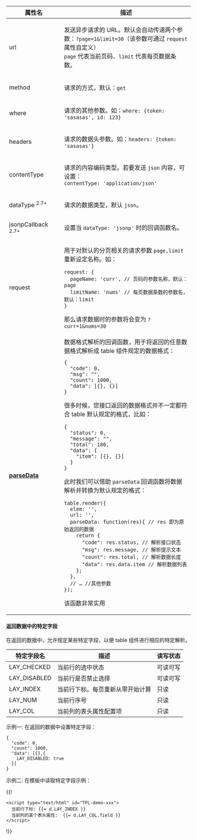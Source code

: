 <table class="layui-table">
  <colgroup>
    <col width="150">
    <col>
  </colgroup>
  <thead>
    <tr>
      <th>属性名</th>
      <th>描述</th>
    </tr> 
  </thead>
  <tbody>
    <tr>
<td>url</td>
<td>

发送异步请求的 URL。默认会自动传递两个参数：`?page=1&limit=30`（该参数可通过 `request` 属性自定义）
<br>`page` 代表当前页码、`limit` 代表每页数据条数。

</td>
    </tr>
    <tr>
<td>method</td>
<td>

请求的方式，默认：`get`

</td>
    </tr>
    <tr>
<td>where</td>
<td>

请求的其他参数。如：`where: {token: 'sasasas', id: 123}`

</td>
    </tr>
    <tr>
<td>headers</td>
<td>

请求的数据头参数。如：`headers: {token: 'sasasas'}`

</td>
    </tr>
    <tr>
<td>contentType</td>
<td>

请求的内容编码类型。若要发送 `json` 内容，可设置：<br>
`contentType: 'application/json'`

</td>
    </tr>
    <tr>
<td>dataType <sup>2.7+</sup></td>
<td>

请求的数据类型，默认 `json`。

</td>
    </tr>
    <tr>
<td>jsonpCallback <sup>2.7+</sup></td>
<td>

设置当 `dataType: 'jsonp'` 时的回调函数名。

</td>
    </tr>
    <tr>
<td>request</td>
<td>

用于对默认的分页相关的请求参数 `page,limit` 重新设定名称。如：

```
request: {
  pageName: 'curr', // 页码的参数名称，默认：page
  limitName: 'nums' // 每页数据条数的参数名，默认：limit
}
```

那么请求数据时的参数将会变为 `?curr=1&nums=30`

</td>
    </tr>
    <tr>
<td>

[**parseData**](#options.parseData)

</td>
<td>

<div class="ws-anchor" id="options.parseData">
  数据格式解析的回调函数，用于将返回的任意数据格式解析成 table 组件规定的数据格式：
</div>

```
{
  "code": 0,
  "msg": "",
  "count": 1000,
  "data": [{}, {}]
} 
```

很多时候，您接口返回的数据格式并不一定都符合 table 默认规定的格式，比如：

```
{
  "status": 0,
  "message": "", 
  "total": 180, 
  "data": {
    "item": [{}, {}]
  }
}
```

此时我们可以借助 `parseData` 回调函数将数据解析并转换为默认规定的格式：

```
table.render({
  elem: '',
  url: '',
  parseData: function(res){ // res 即为原始返回的数据
    return {
      "code": res.status, // 解析接口状态
      "msg": res.message, // 解析提示文本
      "count": res.total, // 解析数据长度
      "data": res.data.item // 解析数据列表
    };
  },
  // … //其他参数
}); 
```

该函数非常实用


</td>
    </tr>
  </tbody>
</table>

<h4 id="data.reserved" class="ws-anchor ws-bold">返回数据中的特定字段</h4>

在返回的数据中，允许规定某些特定字段，以便 table 组件进行相应的特定解析。

| 特定字段名 | 描述 | 读写状态 |
| --- | --- | --- |
| LAY_CHECKED | 当前行的选中状态 | 可读可写 |
| LAY_DISABLED | 当前行是否禁止选择 | 可读可写 |
| LAY_INDEX | 当前行下标。每页重新从零开始计算 | 只读 |
| LAY_NUM | 当前行序号 | 只读 |
| LAY_COL | 当前列的表头属性配置项 | 只读 |

示例一: 在返回的数据中设置特定字段：

```
{
  "code": 0,
  "count": 1000,
  "data": [{},{
    LAY_DISABLED: true
  }]
}
```

示例二: 在模板中读取特定字段示例：

{{!
```
<script type="text/html" id="TPL-demo-xxx">
  当前行下标: {{= d.LAY_INDEX }} 
  当前列的某个表头属性:  {{= d.LAY_COL.field }}
</script>
```
!}}
